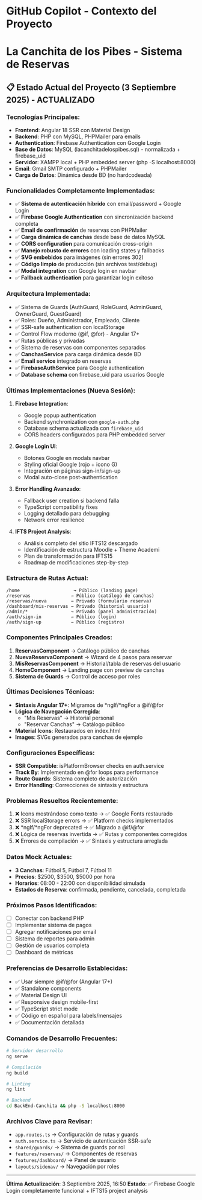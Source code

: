 # GitHub Copilot - Contexto del Proyecto
# La Canchita de los Pibes - Sistema de Reservas

## 📋 Estado Actual del Proyecto (3 Septiembre 2025) - ACTUALIZADO

### Tecnologías Principales:
- **Frontend**: Angular 18 SSR con Material Design
- **Backend**: PHP con MySQL, PHPMailer para emails
- **Authentication**: Firebase Authentication con Google Login
- **Base de Datos**: MySQL (lacanchitadelospibes.sql) - normalizada + firebase_uid
- **Servidor**: XAMPP local + PHP embedded server (php -S localhost:8000)
- **Email**: Gmail SMTP configurado + PHPMailer
- **Carga de Datos**: Dinámica desde BD (no hardcodeada)

### Funcionalidades Completamente Implementadas:
- ✅ **Sistema de autenticación híbrido** con email/password + Google Login
- ✅ **Firebase Google Authentication** con sincronización backend completa
- ✅ **Email de confirmación** de reservas con PHPMailer
- ✅ **Carga dinámica de canchas** desde base de datos MySQL
- ✅ **CORS configuration** para comunicación cross-origin
- ✅ **Manejo robusto de errores** con loading states y fallbacks
- ✅ **SVG embebidos** para imágenes (sin errores 302)
- ✅ **Código limpio** de producción (sin archivos test/debug)
- ✅ **Modal integration** con Google login en navbar
- ✅ **Fallback authentication** para garantizar login exitoso

### Arquitectura Implementada:
- ✅ Sistema de Guards (AuthGuard, RoleGuard, AdminGuard, OwnerGuard, GuestGuard)
- ✅ Roles: Dueño, Administrador, Empleado, Cliente
- ✅ SSR-safe authentication con localStorage
- ✅ Control Flow moderno (@if, @for) - Angular 17+
- ✅ Rutas públicas y privadas
- ✅ Sistema de reservas con componentes separados
- ✅ **CanchasService** para carga dinámica desde BD
- ✅ **Email service** integrado en reservas
- ✅ **FirebaseAuthService** para Google authentication
- ✅ **Database schema** con firebase_uid para usuarios Google

### Últimas Implementaciones (Nueva Sesión):
1. **Firebase Integration**: 
   - Google popup authentication
   - Backend synchronization con `google-auth.php`
   - Database schema actualizada con `firebase_uid`
   - CORS headers configurados para PHP embedded server
   
2. **Google Login UI**:
   - Botones Google en modals navbar
   - Styling oficial Google (rojo + icono G)
   - Integración en páginas sign-in/sign-up
   - Modal auto-close post-authentication
   
3. **Error Handling Avanzado**:
   - Fallback user creation si backend falla
   - TypeScript compatibility fixes
   - Logging detallado para debugging
   - Network error resilience

4. **IFTS Project Analysis**:
   - Análisis completo del sitio IFTS12 descargado
   - Identificación de estructura Moodle + Theme Academi  
   - Plan de transformación para IFTS15
   - Roadmap de modificaciones step-by-step

### Estructura de Rutas Actual:
```
/home                    → Público (landing page)
/reservas               → Público (catálogo de canchas) 
/reservas/nueva         → Privado (formulario reserva)
/dashboard/mis-reservas → Privado (historial usuario)
/admin/*                → Privado (panel administración)
/auth/sign-in           → Público (login)
/auth/sign-up           → Público (registro)
```

### Componentes Principales Creados:
1. **ReservasComponent** → Catálogo público de canchas
2. **NuevaReservaComponent** → Wizard de 4 pasos para reservar
3. **MisReservasComponent** → Historial/tabla de reservas del usuario
4. **HomeComponent** → Landing page con preview de canchas
5. **Sistema de Guards** → Control de acceso por roles

### Últimas Decisiones Técnicas:
- **Sintaxis Angular 17+**: Migramos de *ngIf/*ngFor a @if/@for
- **Lógica de Navegación Corregida**: 
  - "Mis Reservas" → Historial personal
  - "Reservar Canchas" → Catálogo público
- **Material Icons**: Restaurados en index.html
- **Images**: SVGs generados para canchas de ejemplo

### Configuraciones Específicas:
- **SSR Compatible**: isPlatformBrowser checks en auth.service
- **Track By**: Implementado en @for loops para performance
- **Route Guards**: Sistema completo de autorización
- **Error Handling**: Correcciones de sintaxis y estructura

### Problemas Resueltos Recientemente:
1. ❌ Icons mostrándose como texto → ✅ Google Fonts restaurado
2. ❌ SSR localStorage errors → ✅ Platform checks implementados  
3. ❌ *ngIf/*ngFor deprecated → ✅ Migrado a @if/@for
4. ❌ Lógica de reservas invertida → ✅ Rutas y componentes corregidos
5. ❌ Errores de compilación → ✅ Sintaxis y estructura arreglada

### Datos Mock Actuales:
- **3 Canchas**: Fútbol 5, Fútbol 7, Fútbol 11
- **Precios**: $2500, $3500, $5000 por hora
- **Horarios**: 08:00 - 22:00 con disponibilidad simulada
- **Estados de Reserva**: confirmada, pendiente, cancelada, completada

### Próximos Pasos Identificados:
- [ ] Conectar con backend PHP
- [ ] Implementar sistema de pagos
- [ ] Agregar notificaciones por email
- [ ] Sistema de reportes para admin
- [ ] Gestión de usuarios completa
- [ ] Dashboard de métricas

### Preferencias de Desarrollo Establecidas:
- ✅ Usar siempre @if/@for (Angular 17+)
- ✅ Standalone components
- ✅ Material Design UI
- ✅ Responsive design mobile-first
- ✅ TypeScript strict mode
- ✅ Código en español para labels/mensajes
- ✅ Documentación detallada

### Comandos de Desarrollo Frecuentes:
```bash
# Servidor desarrollo
ng serve

# Compilación
ng build

# Linting
ng lint

# Backend
cd BackEnd-Canchita && php -S localhost:8000
```

### Archivos Clave para Revisar:
- `app.routes.ts` → Configuración de rutas y guards
- `auth.service.ts` → Servicio de autenticación SSR-safe
- `shared/guards/` → Sistema de guards por rol
- `features/reservas/` → Componentes de reservas
- `features/dashboard/` → Panel de usuario
- `layouts/sidenav/` → Navegación por roles

---
**Última Actualización**: 3 Septiembre 2025, 16:50
**Estado**: ✅ Firebase Google Login completamente funcional + IFTS15 project analysis
